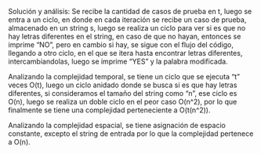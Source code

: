 Solución y análisis:
Se recibe la cantidad de casos de prueba en t, luego se entra a un ciclo, en donde en cada iteración se recibe un caso de prueba, almacenado en un string s, luego se realiza un ciclo para ver si es que no hay letras diferentes en el string, en caso de que no hayan, entonces se imprime “NO”, pero en cambio si hay, se sigue con el flujo del código, llegando a otro ciclo, en el que se itera hasta encontrar letras diferentes, intercambiandolas, luego se imprime “YES” y la palabra modificada.

Analizando la complejidad temporal, se tiene un ciclo que se ejecuta “t” veces O(t), luego un ciclo anidado donde se busca si es que hay letras diferentes, si consideramos el tamaño del string como “n”, ese ciclo es O(n), luego se realiza un doble ciclo en el peor caso O(n^2), por lo que finalmente se tiene una complejidad perteneciente a O(t(n^2)).

Analizando la complejidad espacial, se tiene asignación de espacio constante, excepto el string de entrada por lo que la complejidad pertenece a O(n).
